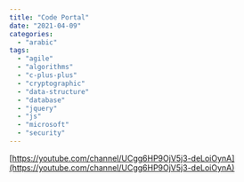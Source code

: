 ```yaml
---
title: "Code Portal"
date: "2021-04-09"
categories:
  - "arabic"
tags:
  - "agile"
  - "algorithms"
  - "c-plus-plus"
  - "cryptographic"
  - "data-structure"
  - "database"
  - "jquery"
  - "js"
  - "microsoft"
  - "security"
---
```


[https://youtube.com/channel/UCgg6HP9OjV5j3-deLoiOynA](https://youtube.com/channel/UCgg6HP9OjV5j3-deLoiOynA)
